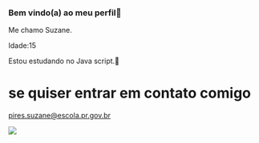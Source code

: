 ### Bem vindo(a) ao meu perfil🤍

Me chamo Suzane.

Idade:15

Estou estudando no Java script.🌻

# se quiser entrar em contato comigo 
pires.suzane@escola.pr.gov.br

![](https://media.tenor.com/PTmve-UgopkAAAAC/groot-baby.gif)


